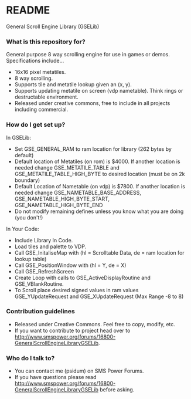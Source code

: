 # README #

General Scroll Engine Library (GSELib)

### What is this repository for? ###

General purpose 8 way scrolling engine for use in games or demos. Specifications include...
 * 16x16 pixel metatiles. 
 * 8 way scrolling. 
 * Supports tile and metatile lookup given an (x, y). 
 * Supports updating metatile on screen (vdp nametable). Think rings or destructable environment. 
 * Released under creative commons, free to include in all projects including commercial. 


### How do I get set up? ###

In GSELib:
 * Set GSE_GENERAL_RAM to ram location for library (262 bytes by default)
 * Default location of Metatiles (on rom) is $4000. If another location is needed change GSE_METATILE_TABLE and GSE_METATILE_TABLE_HIGH_BYTE to desired location (must be on 2k boundary)
 * Default Location of Nametable (on vdp) is $7800. If another location is needed change GSE_NAMETABLE_BASE_ADDRESS, GSE_NAMETABLE_HIGH_BYTE_START, GSE_NAMETABLE_HIGH_BYTE_END
 * Do not modify remaining defines unless you know what you are doing (you don't!)
 
In Your Code:
 * Include Library In Code.
 * Load tiles and palette to VDP.
 * Call GSE_InitaliseMap with (hl = Scrolltable Data, de = ram location for lookup table)
 * Call GSE_PositionWindow with (hl = Y, de = X) 
 * Call GSE_RefreshScreen
 * Create Loop with calls to GSE_ActiveDisplayRoutine and GSE_VBlankRoutine.
 * To Scroll place desired signed values in ram values GSE_YUpdateRequest and GSE_XUpdateRequest (Max Range -8 to 8)


### Contribution guidelines ###

 * Released under Creative Commons. Feel free to copy, modify, etc.
 * If you want to contribute to project head over to http://www.smspower.org/forums/16800-GeneralScrollEngineLibraryGSELib.


### Who do I talk to? ###

 * You can contact me (psidum) on SMS Power Forums.
 * If you have questions please read http://www.smspower.org/forums/16800-GeneralScrollEngineLibraryGSELib before asking.